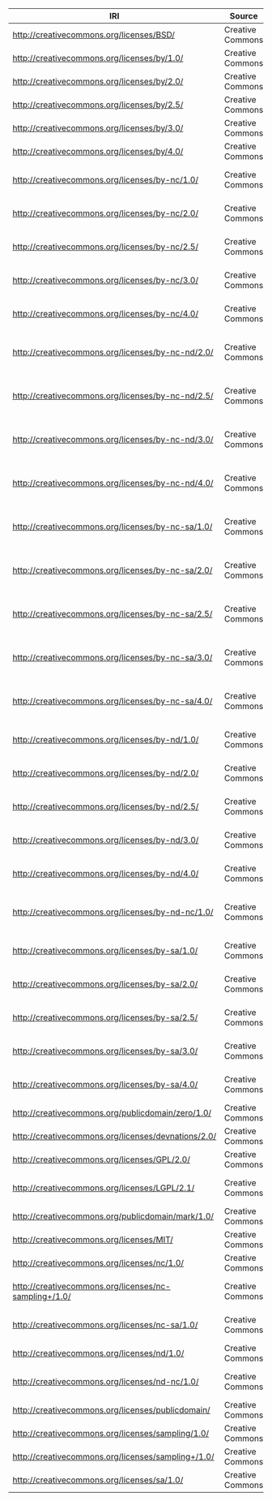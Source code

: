 |                         IRI                         |     Source     |                          Label                          |
|-----------------------------------------------------|----------------|---------------------------------------------------------|
|http://creativecommons.org/licenses/BSD/             |Creative Commons|BSD                                                      |
|http://creativecommons.org/licenses/by/1.0/          |Creative Commons|Attribution 1.0 Generic                                  |
|http://creativecommons.org/licenses/by/2.0/          |Creative Commons|Attribution 2.0 Generic                                  |
|http://creativecommons.org/licenses/by/2.5/          |Creative Commons|Attribution 2.5 Generic                                  |
|http://creativecommons.org/licenses/by/3.0/          |Creative Commons|Attribution 3.0 Unported                                 |
|http://creativecommons.org/licenses/by/4.0/          |Creative Commons|Attribution 4.0 International                            |
|http://creativecommons.org/licenses/by-nc/1.0/       |Creative Commons|Attribution-NonCommercial 1.0 Generic                    |
|http://creativecommons.org/licenses/by-nc/2.0/       |Creative Commons|Attribution-NonCommercial 2.0 Generic                    |
|http://creativecommons.org/licenses/by-nc/2.5/       |Creative Commons|Attribution-NonCommercial 2.5 Generic                    |
|http://creativecommons.org/licenses/by-nc/3.0/       |Creative Commons|Attribution-NonCommercial 3.0 Unported                   |
|http://creativecommons.org/licenses/by-nc/4.0/       |Creative Commons|Attribution-NonCommercial 4.0 International              |
|http://creativecommons.org/licenses/by-nc-nd/2.0/    |Creative Commons|Attribution-NonCommercial-NoDerivs 2.0 Generic           |
|http://creativecommons.org/licenses/by-nc-nd/2.5/    |Creative Commons|Attribution-NonCommercial-NoDerivs 2.5 Generic           |
|http://creativecommons.org/licenses/by-nc-nd/3.0/    |Creative Commons|Attribution-NonCommercial-NoDerivs 3.0 Unported          |
|http://creativecommons.org/licenses/by-nc-nd/4.0/    |Creative Commons|Attribution-NonCommercial-NoDerivatives 4.0 International|
|http://creativecommons.org/licenses/by-nc-sa/1.0/    |Creative Commons|Attribution-NonCommercial-ShareAlike 1.0 Generic         |
|http://creativecommons.org/licenses/by-nc-sa/2.0/    |Creative Commons|Attribution-NonCommercial-ShareAlike 2.0 Generic         |
|http://creativecommons.org/licenses/by-nc-sa/2.5/    |Creative Commons|Attribution-NonCommercial-ShareAlike 2.5 Generic         |
|http://creativecommons.org/licenses/by-nc-sa/3.0/    |Creative Commons|Attribution-NonCommercial-ShareAlike 3.0 Unported        |
|http://creativecommons.org/licenses/by-nc-sa/4.0/    |Creative Commons|Attribution-NonCommercial-ShareAlike 4.0 International   |
|http://creativecommons.org/licenses/by-nd/1.0/       |Creative Commons|Attribution-NoDerivs 1.0 Generic                         |
|http://creativecommons.org/licenses/by-nd/2.0/       |Creative Commons|Attribution-NoDerivs 2.0 Generic                         |
|http://creativecommons.org/licenses/by-nd/2.5/       |Creative Commons|Attribution-NoDerivs 2.5 Generic                         |
|http://creativecommons.org/licenses/by-nd/3.0/       |Creative Commons|Attribution-NoDerivs 3.0 Unported                        |
|http://creativecommons.org/licenses/by-nd/4.0/       |Creative Commons|Attribution-NoDerivatives 4.0 International              |
|http://creativecommons.org/licenses/by-nd-nc/1.0/    |Creative Commons|Attribution-NoDerivs-NonCommercial 1.0 Generic           |
|http://creativecommons.org/licenses/by-sa/1.0/       |Creative Commons|Attribution-ShareAlike 1.0 Generic                       |
|http://creativecommons.org/licenses/by-sa/2.0/       |Creative Commons|Attribution-ShareAlike 2.0 Generic                       |
|http://creativecommons.org/licenses/by-sa/2.5/       |Creative Commons|Attribution-ShareAlike 2.5 Generic                       |
|http://creativecommons.org/licenses/by-sa/3.0/       |Creative Commons|Attribution-ShareAlike 3.0 Unported                      |
|http://creativecommons.org/licenses/by-sa/4.0/       |Creative Commons|Attribution-ShareAlike 4.0 International                 |
|http://creativecommons.org/publicdomain/zero/1.0/    |Creative Commons|CC0 1.0 Universal                                        |
|http://creativecommons.org/licenses/devnations/2.0/  |Creative Commons|Developing Nations License                               |
|http://creativecommons.org/licenses/GPL/2.0/         |Creative Commons|GNU General Public License                               |
|http://creativecommons.org/licenses/LGPL/2.1/        |Creative Commons|GNU Lesser General Public License                        |
|http://creativecommons.org/publicdomain/mark/1.0/    |Creative Commons|Public Domain Mark 1.0                                   |
|http://creativecommons.org/licenses/MIT/             |Creative Commons|MIT                                                      |
|http://creativecommons.org/licenses/nc/1.0/          |Creative Commons|NonCommercial 1.0 Generic                                |
|http://creativecommons.org/licenses/nc-sampling+/1.0/|Creative Commons|NonCommercial Sampling Plus 1.0                          |
|http://creativecommons.org/licenses/nc-sa/1.0/       |Creative Commons|NonCommercial-ShareAlike 1.0 Generic                     |
|http://creativecommons.org/licenses/nd/1.0/          |Creative Commons|NoDerivs 1.0 Generic                                     |
|http://creativecommons.org/licenses/nd-nc/1.0/       |Creative Commons|NoDerivs-NonCommercial 1.0 Generic                       |
|http://creativecommons.org/licenses/publicdomain/    |Creative Commons|Public Domain                                            |
|http://creativecommons.org/licenses/sampling/1.0/    |Creative Commons|Sampling 1.0                                             |
|http://creativecommons.org/licenses/sampling+/1.0/   |Creative Commons|Sampling Plus 1.0                                        |
|http://creativecommons.org/licenses/sa/1.0/          |Creative Commons|ShareAlike 1.0 Generic                                   |
